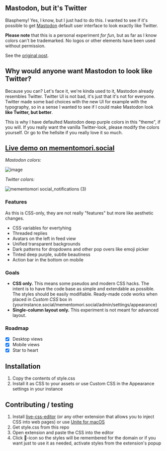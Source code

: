 ## Mastodon, but it's Twitter

Blasphemy! Yes, I know, but I just had to do this. I wanted to see if it's possible to get <a href="https://github.com/mastodon/mastodon">Mastodon</a> default user interface to look exactly like Twitter.

**Please note** that this is a personal experiment _for fun_, but as far as I know colors can't be trademarked. No logos or other elements have been used without permission.

See the [original post](https://mementomori.social/@rolle/109984108360395822).

## Why would anyone want Mastodon to look like Twitter?

Because you can? Let's face it, we're kinda used to it, Mastodon already resembles Twitter. Twitter UI is not bad, it's just that it's not for everyone. Twitter made some bad choices with the new UI for example with the typography, so in a sense I wanted to see if I could make Mastodon look **like Twitter, but better**.

This is why I have defaulted Mastodon deep purple colors in this "theme", if you will. If you really want the vanilla Twitter-look, please modify the colors yourself. Or go to the hellsite if you really love it so much.

## [Live demo on mementomori.social](https://mementomori.social)

_Mastodon colors:_

![image](https://user-images.githubusercontent.com/1534150/223853493-9aded9fd-01fb-4428-9045-b458606482a6.png)

_Twitter colors:_

![mementomori social_notifications (3)](https://user-images.githubusercontent.com/1534150/223725571-b7f8ef41-212c-476c-9006-4e7cb2ddc062.png)

### Features

As this is CSS-only, they are not really "features" but more like aesthetic changes.

- CSS variables for evertyhing
- Threaded replies
- Avatars on the left in feed view
- Unified transparent backgrounds
- Dark patterns for dropdowns and other pop overs like emoji picker
- Tinted deep purple, subtle beautiness
- Action bar in the bottom on mobile

### Goals

- **CSS only.** This means some pseudos and modern CSS hacks. The intent is to have the code base as simple and extendable as possible. The styles should be easily modifiable. Ready-made code works when placed in _Custom CSS_ box in {yourinstance.social/mementomori.social/admin/settings/appearance}
- **Single-column layout only.** This experiment is not meant for advanced layout.

### Roadmap

- [x] Desktop views
- [x] Mobile views
- [x] Star to heart

## Installation

1. Copy the contents of style.css
2. Install it as CSS to your assets or use Custom CSS in the Appearance settings in your instance

## Contributing / testing

1. Install [live-css-editor](https://github.com/webextensions/live-css-editor) (or any other extension that allows you to inject CSS into web pages) or use [Unite for macOS](https://www.bzgapps.com/unite)
2. Get style.css from this repo
3. Open extension and paste the CSS into the editor
4. Click 📌-icon so the styles will be remembered for the domain or if you want just to use it as needed, activate styles from the extension's popup
